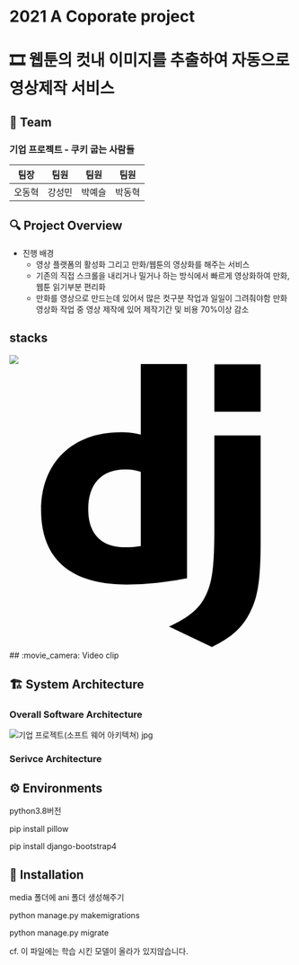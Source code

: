 # 2021 A Coporate project

# 🎞️ 웹툰의 컷내 이미지를 추출하여 자동으로 영상제작 서비스


## 🍪 Team

### 기업 프로젝트 - 쿠키 굽는 사람들

| 팀장 | 팀원 | 팀원 | 팀원 |
|-----------|--------------|---|---|
|  오동혁  | 강성민 | 박예슬 | 박동혁 |
## :mag: Project Overview
* 진행 배경
  * 영상 플랫폼의 활성화 그리고 만화/웹툰의 영상화를 해주는 서비스
  * 기존의 직접 스크롤을  내리거나 밀거나 하는 방식에서 빠르게 영상화하여 만화, 웹툰 읽기부분 편리화 
  * 만화를 영상으로 만드는데 있어서 많은 컷구분 작업과 일일이 그려줘야함 만화 영상화 작업 중 영상 제작에 있어 제작기간 및 비용 70%이상 감소

## stacks
<img src="https://img.shields.io/badge/Django-#092E20?style=for-the-badge&logo=Django&logoColor=white">
<svg role="img" viewBox="0 0 24 24" xmlns="http://www.w3.org/2000/svg"><title>Django</title><path d="M11.146 0h3.924v18.166c-2.013.382-3.491.535-5.096.535-4.791 0-7.288-2.166-7.288-6.32 0-4.002 2.65-6.6 6.753-6.6.637 0 1.121.05 1.707.203zm0 9.143a3.894 3.894 0 00-1.325-.204c-1.988 0-3.134 1.223-3.134 3.365 0 2.09 1.096 3.236 3.109 3.236.433 0 .79-.025 1.35-.102V9.142zM21.314 6.06v9.098c0 3.134-.229 4.638-.917 5.937-.637 1.249-1.478 2.039-3.211 2.905l-3.644-1.733c1.733-.815 2.574-1.53 3.109-2.625.561-1.121.739-2.421.739-5.835V6.059h3.924zM17.39.021h3.924v4.026H17.39z"/></svg>
## :movie_camera: Video clip
<img src="https://user-images.githubusercontent.com/86655679/191901525-be7dcd53-8278-40d7-b9b6-95be9fe50a61.mp4" width="10" height="20"/>

## 🏗 System Architecture

 ### Overall Software Architecture
![기업 프로젝트(소프트 웨어 아키텍쳐) jpg](https://user-images.githubusercontent.com/86655679/191907952-bbbe3bab-cc68-4216-a6f2-7bcc08b7edce.jpg)
 ### Serivce Architecture

## ⚙️ Environments

  python3.8버전

  pip install pillow

  pip install django-bootstrap4

## :notebook: Installation

  media 폴더에 ani 폴더 생성해주기

  python manage.py makemigrations

  python manage.py migrate

cf. 이 파일에는 학습 시킨 모델이 올라가 있지않습니다.
